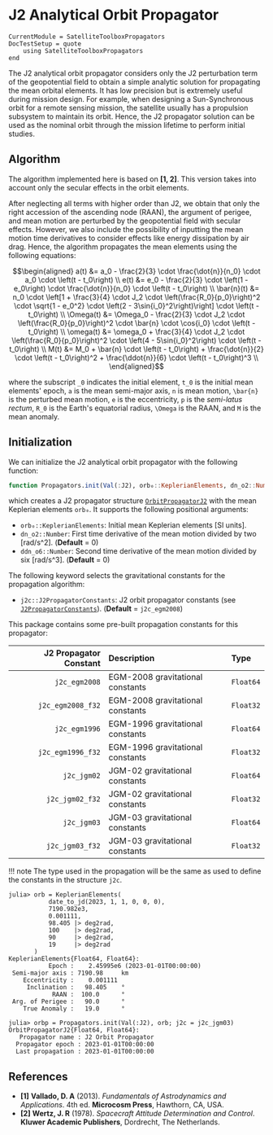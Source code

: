 J2 Analytical Orbit Propagator
==============================

```@meta
CurrentModule = SatelliteToolboxPropagators
DocTestSetup = quote
    using SatelliteToolboxPropagators
end
```

The J2 analytical orbit propagator considers only the J2 perturbation term of the
geopotential field to obtain a simple analytic solution for propagating the mean orbital
elements. It has low precision but is extremely useful during mission design. For example,
when designing a Sun-Synchronous orbit for a remote sensing mission, the satellite usually
has a propulsion subsystem to maintain its orbit. Hence, the J2 propagator solution can be
used as the nominal orbit through the mission lifetime to perform initial studies.

## Algorithm

The algorithm implemented here is based on **[1, 2]**. This version takes into account only
the secular effects in the orbit elements.

After neglecting all terms with higher order than J2, we obtain that only the right
accession of the ascending node (RAAN), the argument of perigee, and mean motion are
perturbed by the geopotential field with secular effects. However, we also include the
possibility of inputting the mean motion time derivatives to consider effects like energy
dissipation by air drag.  Hence, the algorithm propagates the mean elements using the
following equations:

```math
\begin{aligned}
  a(t)       &= a_0 - \frac{2}{3} \cdot \frac{\dot{n}}{n_0} \cdot a_0 \cdot \left(t - t_0\right) \\
  e(t)       &= e_0 - \frac{2}{3} \cdot \left(1 - e_0\right) \cdot \frac{\dot{n}}{n_0} \cdot \left(t - t_0\right) \\
  \bar{n}(t) &= n_0 \cdot \left[1 + \frac{3}{4} \cdot J_2 \cdot \left(\frac{R_0}{p_0}\right)^2 \cdot \sqrt{1 - e_0^2} \cdot \left(2 - 3\sin{i_0}^2\right)\right] \cdot \left(t - t_0\right) \\
  \Omega(t)  &= \Omega_0 - \frac{2}{3} \cdot J_2 \cdot \left(\frac{R_0}{p_0}\right)^2 \cdot \bar{n} \cdot \cos{i_0} \cdot \left(t - t_0\right) \\
  \omega(t)  &= \omega_0 + \frac{3}{4} \cdot J_2 \cdot \left(\frac{R_0}{p_0}\right)^2 \cdot \left(4 - 5\sin{i_0}^2\right) \cdot \left(t - t_0\right) \\
  M(t)       &= M_0 + \bar{n} \cdot \left(t - t_0\right) + \frac{\dot{n}}{2} \cdot \left(t - t_0\right)^2 + \frac{\ddot{n}}{6} \cdot \left(t - t_0\right)^3 \\
\end{aligned}
```

where the subscript ``_0`` indicates the initial element, ``t_0`` is the initial mean
elements' epoch, ``a`` is the mean semi-major axis, ``n`` is mean motion, ``\bar{n}`` is the
perturbed mean motion, ``e`` is the eccentricity, ``p`` is the *semi-latus rectum*, ``R_0``
is the Earth's equatorial radius, ``\Omega`` is the RAAN, and ``M`` is the mean anomaly.

## Initialization

We can initialize the J2 analytical orbit propagator with the following function:

```julia
function Propagators.init(Val(:J2), orb₀::KeplerianElements, dn_o2::Number = 0, ddn_o6::Number = 0; kwargs...)
```

which creates a J2 propagator structure [`OrbitPropagatorJ2`](@ref) with the mean Keplerian
elements `orb₀`. It supports the following positional arguments:

- `orb₀::KeplerianElements`: Initial mean Keplerian elements [SI units].
- `dn_o2::Number`: First time derivative of the mean motion divided by two [rad/s^2].
    (**Default** = 0)
- `ddn_o6::Number`: Second time derivative of the mean motion divided by six [rad/s^3].
    (**Default** = 0)
    
The following keyword selects the gravitational constants for the propagation algorithm:

- `j2c::J2PropagatorConstants`: J2 orbit propagator constants (see
  [`J2PropagatorConstants`](@ref)). (**Default** = `j2c_egm2008`)

This package contains some pre-built propagation constants for this propagator:

| **J2 Propagator Constant** | **Description**                  | **Type**  |
|---------------------------:|:---------------------------------|:----------|
|              `j2c_egm2008` | EGM-2008 gravitational constants | `Float64` |
|          `j2c_egm2008_f32` | EGM-2008 gravitational constants | `Float32` |
|              `j2c_egm1996` | EGM-1996 gravitational constants | `Float64` |
|          `j2c_egm1996_f32` | EGM-1996 gravitational constants | `Float32` |
|                `j2c_jgm02` | JGM-02 gravitational constants   | `Float64` |
|            `j2c_jgm02_f32` | JGM-02 gravitational constants   | `Float32` |
|                `j2c_jgm03` | JGM-03 gravitational constants   | `Float64` |
|            `j2c_jgm03_f32` | JGM-03 gravitational constants   | `Float32` |

!!! note
    The type used in the propagation will be the same as used to define the constants in the
    structure `j2c`.

```jldoctest
julia> orb = KeplerianElements(
           date_to_jd(2023, 1, 1, 0, 0, 0),
           7190.982e3,
           0.001111,
           98.405 |> deg2rad,
           100    |> deg2rad,
           90     |> deg2rad,
           19     |> deg2rad
       )
KeplerianElements{Float64, Float64}:
           Epoch :    2.45995e6 (2023-01-01T00:00:00)
 Semi-major axis : 7190.98     km
    Eccentricity :    0.001111
     Inclination :   98.405    °
            RAAN :  100.0      °
 Arg. of Perigee :   90.0      °
    True Anomaly :   19.0      °

julia> orbp = Propagators.init(Val(:J2), orb; j2c = j2c_jgm03)
OrbitPropagatorJ2{Float64, Float64}:
   Propagator name : J2 Orbit Propagator
  Propagator epoch : 2023-01-01T00:00:00
  Last propagation : 2023-01-01T00:00:00
```

## References

- **[1]** **Vallado, D. A** (2013). *Fundamentals of Astrodynamics and Applications*. 4th
  ed. **Microcosm Press**, Hawthorn, CA, USA.
- **[2]** **Wertz, J. R** (1978). *Spacecraft Attitude Determination and Control*. **Kluwer
  Academic Publishers**, Dordrecht, The Netherlands.
